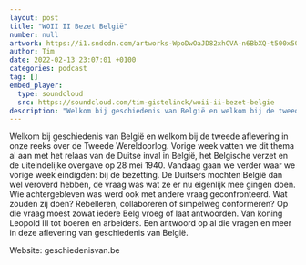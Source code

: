 ```yaml
---
layout: post
title: "WOII II Bezet België"
number: null
artwork: https://i1.sndcdn.com/artworks-WpoDwOaJD82xhCVA-n6BbXQ-t500x500.jpg
author: Tim
date: 2022-02-13 23:07:01 +0100
categories: podcast
tag: []
embed_player:
  type: soundcloud
  src: https://soundcloud.com/tim-gistelinck/woii-ii-bezet-belgie
description: "Welkom bij geschiedenis van België en welkom bij de tweede aflevering in onze reeks over de Tweede Wereldoorlog."
---
```

Welkom bij geschiedenis van België en welkom bij de tweede aflevering in onze reeks over de Tweede Wereldoorlog. Vorige week vatten we dit thema al aan met het relaas van de Duitse inval in België, het Belgische verzet en de uiteindelijke overgave op 28 mei 1940. Vandaag gaan we verder waar we vorige week eindigden: bij de bezetting. De Duitsers mochten België dan wel veroverd hebben, de vraag was wat ze er nu eigenlijk mee gingen doen. Wie achtergebleven was werd ook met andere vraag geconfronteerd. Wat zouden zij doen? Rebelleren, collaboreren of simpelweg conformeren? Op die vraag moest zowat iedere Belg vroeg of laat antwoorden. Van koning Leopold III tot boeren en arbeiders. Een antwoord op al die vragen en meer in deze aflevering van geschiedenis van België. 

Website: geschiedenisvan.be